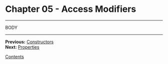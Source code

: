 # Chapter 05 - Access Modifiers

---

BODY

---

**Previous:** [Constructors](./04-constructors.md)  
**Next:** [Properties](./06-properties.md)

[Contents](./readme.md)